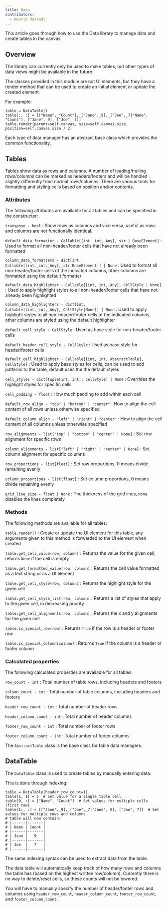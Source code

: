 ```yaml
---
title: Data
contributors:
  - Henrik Rostedt
---
```


This article goes through how to use the Data library to manage data and create tables in the canvas.


## Overview

The library can currently only be used to make tables, but other types of data views might be available in the future.

The classes provided in this module are not UI elements, but they have a render method that can be used to create an initial element or update the created element.

For example:
```
table = DataTable()
table[:, :] = [["Name",_"Count"],_["Jane",_9],_["Joe",_7|"Name", "Count"], ["Jane", 9], ["Joe", 7]]
table.render(parent=self.canvas, size=self.canvas.size, position=self.canvas.size / 2)
```

Each type of data manager has an abstract base class which provides the common functionality.


## Tables

Tables show data as rows and columns.
A number of leading/trailing rows/columns can be marked as headers/footers and will be handled slightly differently from normal rows/columns.
There are various tools for formatting and styling cells based on position and/or contents.

### Attributes

The following attributes are available for all tables and can be specified in the constructor:

`transpose - bool`
: Show rows as columns and vice versa, useful as rows and columns are not functionally identical.

`default_data_formatter - Callable[[int, int, Any], str | BaseElement]`
: Used to format all non-header/footer cells that have not already been formatted

`column_data_formatters - dict[int, Callable[[int,_int,_Any],_str|BaseElement]] | None`
: Used to format all non-header/footer cells of the indicated columns, other columns are formatted using the default formatter

`default_data_highlighter - Callable[[int, int, Any], CellStyle | None]`
: Used to apply highlight styles to all non-header/footer cells that have not already been highlighted

`column_data_highlighters - dict[int, Callable[[int,_int,_Any],_CellStyle|None]] | None`
: Used to apply highlight styles to all non-header/footer cells of the indicated columns, other columns are styled using the default highlighter

`default_cell_style - CellStyle`
: Used as base style for non-header/footer cells

`default_header_cell_style - CellStyle`
: Used as base style for header/footer cells

`default_cell_highlighter - Callable[[int, int, AbstractTable], CellStyle]`
: Used to apply base styles for cells, can be used to add patterns to the table, default uses the the default styles

`cell_styles - dict[tuple[int, int], CellStyle] | None`
: Overrides the highlight styles for specific cells

`cell_padding - float`
: How much padding to add within each cell

`default_row_align - "top" | "bottom" | "center"`
: How to align the cell content of all rows unless otherwise specified

`default_column_align - "left" | "right" | "center"`
: How to align the cell content of all columns unless otherwise specified

`row_alignments - list["top" | "bottom" | "center" | None]`
: Set row alignment for specific rows

`column_alignments - list["left" | "right" | "center" | None]`
: Set column alignment for specific columns

`row_proportions - list[float]`
: Set row proportions, 0 means divide remaining evenly

`column_proportions - list[float]`
: Set column proportions, 0 means divide remaining evenly

`grid_line_size - float | None`
: The thickness of the grid lines, `None` disables the lines completely


### Methods

The following methods are available for all tables:

`table.render()`
: Create or update the UI element for this table, any arguments given to this method is forwarded to the UI element when created

`table.get_cell_value(row, column)`
: Returns the value for the given cell, returns `None` if the cell is empty

`table.get_formatted_value(row, column)`
: Returns the cell value formatted as a text string or as a UI element

`table.get_cell_style(row, column)`
: Returns the highlight style for the given cell

`table.get_cell_style_list(row, column)`
: Returns a list of styles that apply to the given cell, in decreasing priority

`table.get_cell_alignments(row, column)`
: Returns the x and y alignments for the given cell

`table.is_special_row(row)`
: Returns `True` if the row is a header or footer row

`table.is_special_column(column)`
: Returns `True` if the column is a header or footer column


### Calculated properties

The following calculated properties are available for all tables:

`row_count - int`
: Total number of table rows, including headers and footers

`column_count - int`
: Total number of table columns, including headers and footers

`header_row_count - int`
: Total number of header rows

`header_column_count - int`
: Total number of header columns

`footer_row_count - int`
: Total number of footer rows

`footer_column_count - int`
: Total number of footer columns

The `AbstractTable` class is the base class for table data managers.


## DataTable

The `DataTable` class is used to create tables by manually entering data.

This is done through indexing:

```
table = DataTable(header_row_count=1)
table[1, 1] = 5  # Set value for a single table cell
table[0, :] = ["Name", "Count"]  # Set values for multiple cells (first row)
table[1:, :] = [["Jane",_9],_["Joe",_7|"Jane", 9], ["Joe", 7]]  # Set values for multiple rows and columns
# table will now contain:
# |------|-------|
# | Name | Count |
# |------|-------|
# | Jane |   9   |
# |------|-------|
# | Joe  |   7   |
# |------|-------|
```

The same indexing syntax can be used to extract data from the table.

The data table will automatically keep track of how many rows and columns the table has (based on the highest written row/column).
Currently there is no way to delete/reset cells, so these counts will not be lowered.

You will have to manually specify the number of header/footer rows and columns using `header_row_count`, `header_column_count`, `footer_row_count`, and `footer_column_count`.
